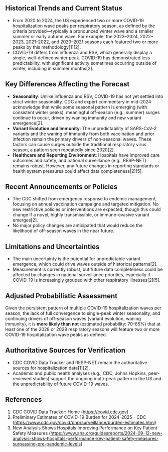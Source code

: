 ## Historical Trends and Current Status

- From 2020 to 2024, the US experienced two or more COVID-19 hospitalization wave peaks per respiratory season, as defined by the criteria provided—typically a pronounced winter wave and a smaller summer or early autumn wave. For example, the 2023–2024, 2022–2023, 2021–2022, and 2020–2021 seasons each featured two or more peaks by this methodology[1][2].
- COVID-19 differs from influenza and RSV, which generally display a single, well-defined winter peak. COVID-19 has demonstrated less predictability, with significant activity sometimes occurring outside of winter, including in summer months[2].

## Key Differences Affecting the Forecast

- **Seasonality**: Unlike influenza and RSV, COVID-19 has not yet settled into strict winter seasonality. CDC and expert commentary in mid-2024 acknowledge that while some seasonal pattern is emerging (with consistent winter peaks), meaningful off-season (e.g., summer) surges continue to occur, driven by waning immunity and new variant emergence[2].
- **Variant Evolution and Immunity**: The unpredictability of SARS-CoV-2 variants and the waning of immunity from both vaccination and prior infection remain the primary drivers of non-seasonal waves. These factors can cause surges outside the traditional respiratory virus season, a pattern seen repeatedly since 2020[2].
- **Healthcare and Reporting Environment**: Hospitals have improved care outcomes and safety, and national surveillance (e.g., RESP-NET) remains robust. However, any future changes in reporting standards or health system pressures could affect data completeness[2][5].

## Recent Announcements or Policies

- The CDC shifted from emergency response to endemic management, focusing on annual vaccination campaigns and targeted mitigation. No new restrictive policies or interventions are expected, though this could change if a novel, highly transmissible, or immune-evasive variant emerges[2].
- No major policy changes are anticipated that would reduce the likelihood of off-season waves in the near future.

## Limitations and Uncertainties

- The main uncertainty is the potential for unpredictable variant emergence, which could drive waves outside of historical patterns[2].
- Measurement is currently robust, but future data completeness could be affected by changes in national surveillance priorities, especially if COVID-19 is increasingly grouped with other respiratory illnesses[2][5].

## Adjusted Probabilistic Assessment

Given the persistent pattern of multiple COVID-19 hospitalization waves per season, the lack of full convergence to single-peak winter seasonality, and continuing drivers of off-season waves (variant evolution, waning immunity), it is **more likely than not** (estimated probability: 70–85%) that at least one of the 2028 or 2029 respiratory seasons will feature two or more COVID-19 hospitalization wave peaks as defined.

## Authoritative Sources for Verification

- CDC COVID Data Tracker and RESP-NET remain the authoritative sources for hospitalization data[1][2].
- Academic and public health analyses (e.g., CDC, Johns Hopkins, peer-reviewed studies) support the ongoing multi-peak pattern in the US and the unpredictability of future COVID-19 waves.

## References

1. CDC COVID Data Tracker: Home (https://covid.cdc.gov)
2. Preliminary Estimates of COVID-19 Burden for 2024-2025 - CDC (https://www.cdc.gov/covid/php/surveillance/burden-estimates.html)
5. New Analysis Shows Hospitals Improving Performance on Key Patient Safety Measures (https://www.aha.org/guidesreports/2024-09-12-new-analysis-shows-hospitals-performance-key-patient-safety-measures-surpassing-pre-pandemic-levels)